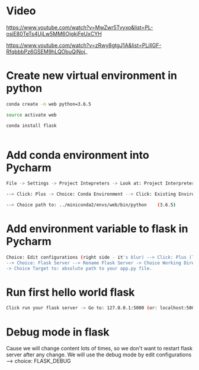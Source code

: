 # Video
https://www.youtube.com/watch?v=MwZwr5Tvyxo&list=PL-osiE80TeTs4UjLw5MM6OjgkjFeUxCYH

https://www.youtube.com/watch?v=zRwy8gtgJ1A&list=PLillGF-RfqbbbPz6GSEM9hLQObuQjNoj_

# Create new virtual environment in python
```sh
conda create -n web python=3.6.5

source activate web

conda install flask
 
```

# Add conda environment into Pycharm
```sh
File -> Settings -> Project Intepreters -> Look at: Project Interpreters --> Show All

--> Click: Plus -> Choice: Conda Environment --> Click: Existing Environment 

--> Choice path to: ../miniconda2/envs/web/bin/python    (3.6.5)

```

# Add environment variable to flask in Pycharm
```sh
Choice: Edit configurations (right side - it's blur) --> Click: Plus (left side)
--> Choice: Flask Server --> Rename Flask Server -> Choice Working Directory to: your project directory 
-> Choice Target to: absolute path to your app.py file.
``` 

# Run first hello world flask
```sh
Click run your flask server -> Go to: 127.0.0.1:5000 (or: localhost:5000)  --> You have to see: Hello world
```

# Debug mode in flask
Cause we will change content lots of times, so we don't want to restart flask server after any change.
We will use the debug mode by edit configurations --> choice: FLASK_DEBUG

